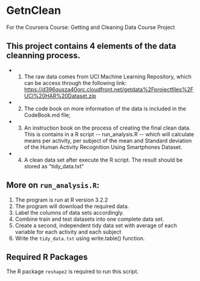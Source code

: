 # GetnClean
For the Coursera Course: Getting and Cleaning Data Course Project

## This project contains 4 elements of the data cleanning process.
* 1. The raw data comes from UCI Machine Learning Repository, which can be access through the following link:
  https://d396qusza40orc.cloudfront.net/getdata%2Fprojectfiles%2FUCI%20HAR%20Dataset.zip 
* 2. The code book on more information of the data is included in the CodeBook.md file;
* 3. An instruction book on the process of creating the final clean data. This is contains in a R script -- run_analysis.R -- which will calculate means per activity, per subject of the mean and Standard deviation of the Human Activity Recognition Using Smartphones Dataset.
* 4. A clean data set after execute the R script. The result should be stored as "tidy_data.txt"

## More on `run_analysis.R`:

1. The program is run at R version 3.2.2
2. The program will download the required data.
3. Label the columns of data sets accordingly.
4. Combine train and test datasets into one complete data set.
5. Create a second, independent tidy data set with average of each variable
   for each activity and each subject
6. Write the `tidy_data.txt` using write.table() function.

## Required R Packages

The R package `reshape2` is required to run this script.
